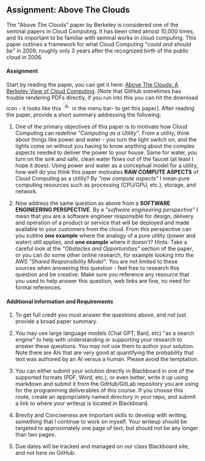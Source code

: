 ## Assignment: Above The Clouds 

The "Above The Clouds" paper by Berkeley is considered one of the seminal papers in Cloud Computing.  It has been cited almost 10,000 times, and its important to be familiar with seminal works in cloud computing.  This paper outlines a framework for what Cloud Computing _"could and should be"_ in 2009, roughly only 3 years after the recognized birth of the public cloud in 2006.

#### Assignment

Start by reading the paper, you can get it here: [Above The Clouds: A Berkeley View of Cloud Computing](./AboveTheClouds.pdf).  [Note that GitHub sometimes has trouble rendering PDFs directly, if you run into this you can hit the download icon - it looks like this <img src="./GH_Download_Icon.png" height="25"> in the menu bar- to get this paper].  After reading the paper, provide a short summary addressing the following:

1. One of the primary objectives of this paper is to motivate how Cloud Computing can redefine _"Computing as a Utility"_.  From a utility, think about things like power and water - you turn the light switch on, and the lights come on without you having to know anything about the complex aspects needed to deliver the power to your house.  Same for water, you turn on the sink and safe, clean water flows out of the faucet (at least I hope it does).  Using power and water as a conceptual model for a utility, how well do you think this paper motivates **RAW COMPUTE ASPECTS** of Cloud Computing as a utility?  By _"raw compute aspects"_ I mean pure computing resources such as processing (CPU/GPU, etc.), storage, and network. 

2. Now address the same question as above from a **SOFTWARE ENGINEERING PERSPECTIVE**. By a _"software engineering perspective"_ I mean that you are a software engineer responsible for design, delivery and operation of a product or service that will be deployed and made available to your customers from the cloud. From this perspective can you outline **one example** where the analogy of a pure utility (power and water) still applies, and **one example** where it doesn't?  Hints: Take a careful look at the _"Obstacles and Opportunities"_ section of the paper, or you can do some other online research, for example looking into the AWS _"Shared Responsibility Model"_.  You are not limited to these sources when answering this question - feel free to research this question and be creative.  Make sure you reference any resource that you used to help answer this question, web links are fine, no need for formal references.

#### Additional Information and Requirements

1. To get full credit you must answer the questions above, and not just provide a broad paper summary.

2. You may use large language models (Chat GPT, Bard, etc) "as a search engine" to help with understanding or supporting your research to answer these questions.  You may not use them to author your solution.  Note there are AIs that are very good at quantifying the probability that text was authored by an AI versus a human.  Please avoid the temptation. 

3. You can either submit your solution directly in Blackboard in one of the supported formats (PDF, Word, etc.), or even better, write it up using markdown and submit it from the GitHub/GitLab repository you are using for the programming deliverables of this course.  If you choose this route, create an appropriately named directory in your repo, and submit a link to where your writeup is located in Blackboard.  

4. Brevity and Conciseness are important skills to develop with writing, something that I continue to work on myself.  Your writeup should be targeted to approximately one page of text, but should not be any longer than two pages. 

5. Due dates will be tracked and managed on our class Blackboard site, and not here on GitHub. 